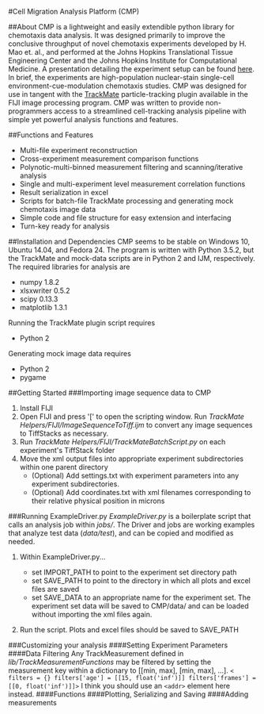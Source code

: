 #Cell Migration Analysis Platform (CMP)

##About
CMP is a lightweight and easily extendible python library for chemotaxis data analysis. It was designed primarily to improve the conclusive throughput of novel chemotaxis experiments developed by H. Mao et. al., and performed at the Johns Hopkins Translational Tissue Engineering Center and the Johns Hopkins Institute for Computational Medicine. A presentation detailing the experiment setup can be found [here](www.google.com). In brief, the experiments are high-population nuclear-stain single-cell environment-cue-modulation chemotaxis studies. CMP was designed for use in tangent with the [TrackMate](https://github.com/fiji/TrackMate/) particle-tracking plugin available in the FIJI image processing program. CMP was written to provide non-programmers access to a streamlined cell-tracking analysis pipeline with simple yet powerful analysis functions and features. 

##Functions and Features
- Multi-file experiment reconstruction
- Cross-experiment measurement comparison functions
- Polynotic-multi-binned measurement filtering and scanning/iterative analysis
- Single and multi-experiment level measurement correlation functions
- Result serialization in excel
- Scripts for batch-file TrackMate processing and generating mock chemotaxis image data
- Simple code and file structure for easy extension and interfacing
- Turn-key ready for analysis

##Installation and Dependencies
CMP seems to be stable on Windows 10, Ubuntu 14.04, and Fedora 24. The program is written with Python 3.5.2, but the TrackMate and mock-data scripts are in Python 2 and IJM, respectively.
The required libraries for analysis are
- numpy 1.8.2
- xlsxwriter 0.5.2
- scipy 0.13.3
- matplotlib 1.3.1

Running the TrackMate plugin script requires
- Python 2

Generating mock image data requires
- Python 2
- pygame

##Getting Started
###Importing image sequence data to CMP
1. Install FIJI
2. Open FIJI and press '[' to open the scripting window. Run *TrackMate Helpers/FIJI/ImageSequenceToTiff.ijm* to convert any image sequences to TiffStacks as necessary.
2. Run *TrackMate Helpers/FIJI/TrackMateBatchScript.py* on each experiment's TiffStack folder
3. Move the xml output files into appropriate experiment subdirectories within one parent directory
   * (Optional) Add settings.txt with experiment parameters into any experiment subdirectories.
   * (Optional) Add coordinates.txt with xml filenames corresponding to their relative physical position in microns

###Running ExampleDriver.py
*ExampleDriver.py* is a boilerplate script that calls an analysis job within *jobs/*. The Driver and jobs are working examples that analyze test data (*data/test*), and can be copied and modified as needed.
1. Within ExampleDriver.py... 
   * set IMPORT_PATH to point to the experiment set directory path
   * set SAVE_PATH to point to the directory in which all plots and excel files are saved
   * set SAVE_DATA to an appropriate name for the experiment set. The experiment set data will be saved to CMP/data/ and can be loaded without importing the xml files again.

2. Run the script. Plots and excel files should be saved to SAVE_PATH

###Customizing your analysis
####Setting Experiment Parameters
####Data Filtering
Any TrackMeasurement defined in *lib/TrackMeasurementFunctions* may be filtered by setting the measurement key within a dictionary to [[min, max], [min, max], ...].
`<
	filters = {}
	filters['age'] = [[15, float('inf')]]
	filters['frames'] = [[0, float('inf')]]>`
I think you should use an
`<addr>` element here instead.
####Functions
####Plotting, Serializing and Saving
####Adding measurements



